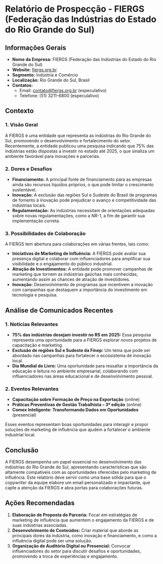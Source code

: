 # Relatório de Prospecção - FIERGS (Federação das Indústrias do Estado do Rio Grande do Sul)

## Informações Gerais
- **Nome da Empresa:** FIERGS (Federação das Indústrias do Estado do Rio Grande do Sul)
- **Website:** [fiergs.org.br](https://www.fiergs.org.br/)
- **Segmento:** Indústria e Comércio
- **Localização:** Rio Grande do Sul, Brasil
- **Contatos:** 
  - Email: contato@fiergs.org.br (especulativo)
  - Telefone: (51) 3211-6800 (especulativo)

## Contexto
### 1. **Visão Geral**
A FIERGS é uma entidade que representa as indústrias do Rio Grande do Sul, promovendo o desenvolvimento e fortalecimento do setor. Recentemente, a entidade publicou uma pesquisa indicando que 75% das indústrias estão dispostas a investir no estado até 2025, o que sinaliza um ambiente favorável para inovações e parcerias.

### 2. **Dores e Desafios**
- **Financiamento:** A principal fonte de financiamento para as empresas ainda são recursos líquidos próprios, o que pode limitar o crescimento sustentável.
- **Inovação:** A exclusão das regiões Sul e Sudeste do Brasil de programas de fomento à inovação pode prejudicar o avanço e competitividade das indústrias locais.
- **Regulamentação:** As indústrias necessitam de orientações adequadas sobre novas regulamentações, como a NR-1, a fim de garantir sua implementação correta.

### 3. **Possibilidades de Colaboração**
A FIERGS tem abertura para colaborações em várias frentes, tais como:
- **Iniciativas de Marketing de Influência:** A FIERGS pode avaliar sua presença digital e colaborar com influenciadores para amplificar sua visibilidade e o engajamento do público industrial.
- **Atração de Investimentos:** A entidade pode promover campanhas de marketing que tornem as indústrias gaúchas mais conhecidas, aumentando assim as chances de atração de investidores.
- **Inovação:** Desenvolvimento de programas que incentivem a inovação com campanhas que destaquem a importância do investimento em tecnologia e pesquisa.

## Análise de Comunicados Recentes
### 1. **Notícias Relevantes**
- **75% das indústrias desejam investir no RS em 2025:** Essa pesquisa representa uma oportunidade para a FIERGS explorar novos projetos de capacitação e marketing.
- **Exclusão de regiões Sul e Sudeste da Finep:** Um tema que pode ser abordado nas campanhas para fortalecer o ecossistema de inovação local.
- **Dia Mundial do Livro:** Uma oportunidade para ressaltar a importância da educação e leitura no ambiente empresarial, colaborando com influenciadores nas áreas educacional e de desenvolvimento pessoal.

### 2. **Eventos Relevantes**
- **Capacitação sobre Formação de Preço na Exportação** (online)
- **Práticas Preventivas de Gestão Trabalhista – 3ª edição** (online)
- **Comex Inteligente: Transformando Dados em Oportunidades** (presencial)

Esses eventos representam boas oportunidades para interagir e propor soluções de marketing de influência que ajudem a fortalecer o ambiente industrial local.

## Conclusão
A FIERGS desempenha um papel essencial no desenvolvimento das indústrias do Rio Grande do Sul, apresentando características que são altamente compatíveis com as oportunidades oferecidas pelo marketing de influência. Este relatório deve servir como uma base sólida para que o copywriter da equipe elabore um email personalizado e impactante, que capte a atenção da FIERGS e abra portas para colaborações futuras.

## Ações Recomendadas
1. **Elaboração de Proposta de Parceria:** Focar em estratégias de marketing de influência que aumentem o engajamento da FIERGS e de suas indústrias associadas.
2. **Desenvolvimento de Conteúdos:** Criar material que aborde as principais dores da indústria, como inovação e financiamento, e como a influência digital pode ser uma solução.
3. **Organização de Auditório Digital ou Presencial:** Convocar influenciadores do setor para discutir desafios e oportunidades, promovendo a troca de experiências e engajamento.